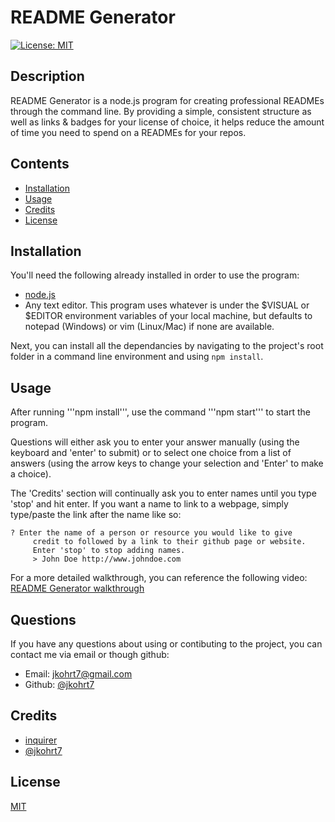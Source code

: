 # README Generator
[![License: MIT](https://img.shields.io/badge/License-MIT-yellow.svg)](https://opensource.org/licenses/MIT)
## Description
README Generator is a node.js program for creating professional READMEs through the command line.
By providing a simple, consistent structure as well as links & badges for your license of choice, it helps reduce the amount of time you need to spend on a READMEs for your repos.
## Contents
- [Installation]("#installation")
- [Usage]("#usage")
- [Credits]("#credits")
- [License]("#license")
## Installation
You'll need the following already installed in order to use the program:

- [node.js](https://nodejs.org/)
- Any text editor. This program uses whatever is under the $VISUAL or $EDITOR environment variables of your local machine, but defaults to notepad (Windows) or vim (Linux/Mac) if none are available.

Next, you can install all the dependancies by navigating to the project's root folder in a command line environment and using ```npm install```.
## Usage
After running '''npm install''', use the command '''npm start''' to start the program.

Questions will either ask you to enter your answer manually (using the keyboard and 'enter' to submit) or to select one choice from a list of answers (using the arrow keys to change your selection and 'Enter' to make a choice).

The 'Credits' section will continually ask you to enter names until you type 'stop' and hit enter. If you want a name to link to a webpage, simply type/paste the link after the name like so:

    ? Enter the name of a person or resource you would like to give
         credit to followed by a link to their github page or website.
         Enter 'stop' to stop adding names. 
         > John Doe http://www.johndoe.com
    
For a more detailed walkthrough, you can reference the following video:
[README Generator walkthrough](https://youtu.be/ocTyePoMty0)

## Questions
If you have any questions about using or contibuting to the project, you can contact me via email or though github:
- Email: jkohrt7@gmail.com
- Github: [@jkohrt7](https://github.com/jkohrt7)
## Credits
- [inquirer ](https://www.npmjs.com/package/inquirer) 
- [@jkohrt7 ](https://github.com/jkohrt7 ) 
## License
[MIT](https://opensource.org/licenses/MIT)
